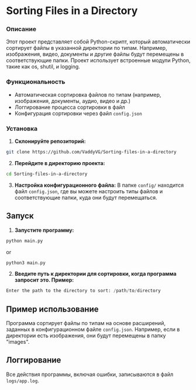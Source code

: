 # Sorting Files in a Directory

### Описание
Этот проект представляет собой Python-скрипт, который автоматически сортирует файлы в указанной директории по типам. Например, изображения, видео, документы и другие файлы будут перемещены в соответствующие папки. Проект использует встроенные модули Python, такие как os, shutil, и logging.

### Функциональность
- Автоматическая сортировка файлов по типам (например, изображения, документы, аудио, видео и др.)
- Логгирование процесса сортировки в файл
- Конфигурация сортировки через файл `config.json`

### Установка
1. **Склонируйте репозиторий:**
```bash
git clone https://github.com/VaddyVG/Sorting-files-in-a-directory
```
2. **Перейдите в директорию проекта:**
```bash
cd Sorting-files-in-a-directory
```

3. **Настройка конфигурационного файла:**
В папке ```config/``` находится файл ```config.json```, где вы можете настроить типы файлов и соответствующие папки, куда они будут перемещаться.

## Запуск
1. **Запустите программу:**
```bash
python main.py
```
or
```bash
python3 main.py
```

2. **Введите путь к директории для сортировки, когда программа запросит это. Пример:**
```Python
Enter the path to the directory to sort: /path/to/directory
```

## Пример использование
Программа сортирует файлы по типам на основе расширений, заданных в конфигурационном файле ```config.json```. Например, если в директории есть изображения, они будут перемещены в папку "images".

## Логгирование
Все действия программы, включая ошибки, записываются в файл ```logs/app.log```.